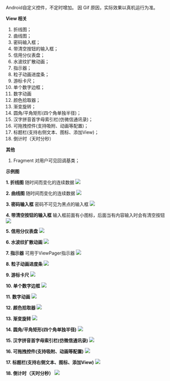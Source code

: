 Android自定义控件，不定时增加。
因 Gif 原因，实际效果以真机运行为准。

**View 相关**

1. 折线图；
2. 曲线图；
3. 密码输入框；
4. 带清空按钮的输入框；
5. 信用分仪表盘；
6. 水波纹扩散动画；
7. 指示器；
8. 粒子动画进度条；
9. 游标卡尺；
10. 单个数字边框；
11. 数字动画
12. 颜色拾取器；
13. 渐变旋转；
14. 圆角/平角矩形(四个角单独半径)；
15. 汉字拼音首字母索引栏(仿微信通讯录)；
16. 可拖拽控件(支持吸附、动画等配置)；
17. 标题栏(支持右侧文本、图标、添加View)；
18. 倒计时（天时分秒）

**其他**

1. Fragment 对用户可见回调基类；

**示例图**

**1. 折线图**
随时间而变化的连续数据
![](img/LineChartView_01.gif)

**2. 曲线图**
随时间而变化的连续数据
![](img/CurveChartView_01.gif)

**3. 密码输入框**
密码不可见为黑点的输入框
![](img/PasswordInputView_01.gif)

**4. 带清空按钮的输入框**
输入框前面有小图标，后面当有内容输入时会有清空按钮
![](img/CleanEditText_01.gif)

**5. 信用分仪表盘**
![](img/CreditView_01.gif)

**6. 水波纹扩散动画**
![](img/RippleView_01.gif)

**7. 指示器**
可用于ViewPager指示器
![](img/IndicatorView_01.gif)

**8. 粒子动画进度条**
![](img/ParticleProgressBar_01.gif)

**9. 游标卡尺**
![](img/CaliperView_01.gif)

**10. 单个数字边框**
![](img/NumberView_01.png)

**11. 数字动画**
![](img/NumberTextAnimator_01.gif)

**12. 颜色拾取器**
![](img/ColorPickerView_01.gif)

**13. 渐变旋转**
![](img/GradientRotateView_01.gif)

**14. 圆角/平角矩形(四个角单独半径)**
![](img/RoundBevelRectView_01.gif)

**15. 汉字拼音首字母索引栏(仿微信通讯录)**
![](img/AlphabetIndexBar_01.gif)

**16. 可拖拽控件(支持吸附、动画等配置)**
![](img/DraggableView_01.gif)

**17. 标题栏(支持右侧文本、图标、添加View)**
![](img/TitleBarLayout_01.png)

**18. 倒计时（天时分秒）**
![](img/CountDownTimer_01.gif)